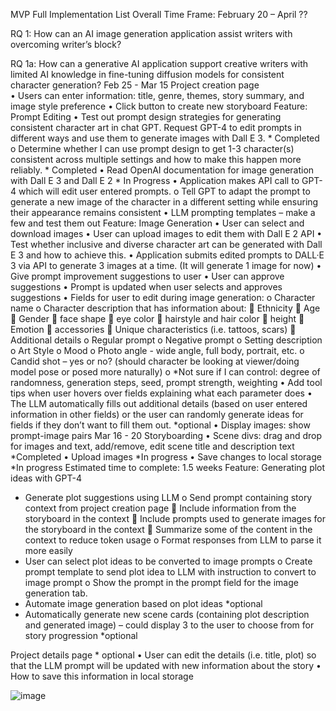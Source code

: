 MVP Full Implementation List 
Overall Time Frame: February 20 – April ?? 

RQ 1: How can an AI image generation application assist writers with overcoming writer’s block? 

RQ 1a: How can a generative AI application support creative writers with limited AI knowledge in fine-tuning diffusion models for consistent character generation?
Feb 25 - Mar 15
Project creation page  
•	Users can enter information: title, genre, themes, story summary, and image style preference
•	Click button to create new storyboard
Feature: Prompt Editing 
•	Test out prompt design strategies for generating consistent character art in chat GPT. Request GPT-4 to edit prompts in different ways and use them to generate images with Dall E 3. * Completed
o	Determine whether I can use prompt design to get 1-3 character(s) consistent across multiple settings and how to make this happen more reliably. * Completed
•	Read OpenAI documentation for image generation with Dall E 3 and Dall E 2 * In Progress
•	Application makes API call to GPT-4 which will edit user entered prompts.
o	Tell GPT to adapt the prompt to generate a new image of the character in a different setting while ensuring their appearance remains consistent
•	LLM prompting templates – make a few and test them out
Feature: Image Generation
•	User can select and download images 
•	User can upload images to edit them with Dall E 2 API
•	Test whether inclusive and diverse character art can be generated with Dall E 3 and how to achieve this.
•	Application submits edited prompts to DALL·E 3 via API to generate 3 images at a time. (It will generate 1 image for now)
•	Give prompt improvement suggestions to user
•	User can approve suggestions 
•	Prompt is updated when user selects and approves suggestions 
•	Fields for user to edit during image generation:
o	Character name
o	Character description that has information about: 
	Ethnicity
	Age
	Gender
	face shape
	eye color
	hairstyle and hair color
	height
	Emotion
	accessories
	Unique characteristics (i.e. tattoos, scars)
	Additional details
o	Regular prompt
o	Negative prompt
o	Setting description
o	Art Style
o	Mood
o	Photo angle - wide angle, full body, portrait, etc. 
o	Candid shot – yes or no? (should character be looking at viewer/doing model pose or posed more naturally)
o	*Not sure if I can control: degree of randomness, generation steps, seed, prompt strength, weighting
•	Add tool tips when user hovers over fields explaining what each parameter does
•	The LLM automatically fills out additional details (based on user entered information in other fields) or the user can randomly generate ideas for fields if they don’t want to fill them out. *optional
•	Display images: show prompt-image pairs
Mar 16 - 20
Storyboarding 
•	Scene divs: drag and drop for images and text, add/remove, edit scene title and description text *Completed
•	Upload images *In progress
•	Save changes to local storage *In progress
Estimated time to complete: 1.5 weeks
Feature: Generating plot ideas with GPT-4
-	Generate plot suggestions using LLM 
o	Send prompt containing story context from project creation page 
	Include information from the storyboard in the context
	Include prompts used to generate images for the storyboard in the context
	Summarize some of the content in the context to reduce token usage
o	Format responses from LLM to parse it more easily
-	User can select plot ideas to be converted to image prompts 
o	Create prompt template to send plot idea to LLM with instruction to convert to image prompt
o	Show the prompt in the prompt field for the image generation tab.
-	Automate image generation based on plot ideas *optional
-	Automatically generate new scene cards (containing plot description and generated image) – could display 3 to the user to choose from for story progression *optional

Project details page * optional
•	User can edit the details (i.e. title, plot) so that the LLM prompt will be updated with new information about the story
•	How to save this information in local storage

![image](https://github.com/Vis4Sense/student-projects/assets/66835338/e7e38c62-96b7-4d61-887b-4c0ef0b8fdf2)
